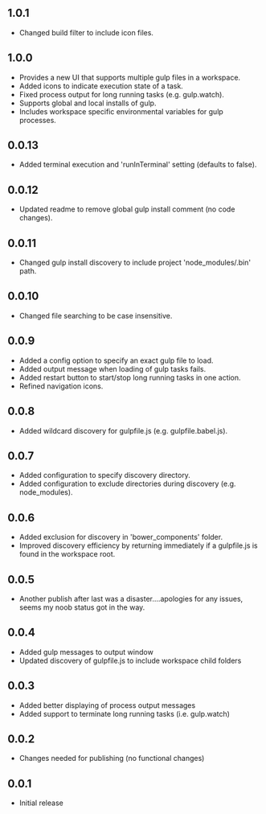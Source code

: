 ## 1.0.1
- Changed build filter to include icon files.

## 1.0.0
- Provides a new UI that supports multiple gulp files in a workspace.
- Added icons to indicate execution state of a task.
- Fixed process output for long running tasks (e.g. gulp.watch).
- Supports global and local installs of gulp.
- Includes workspace specific environmental variables for gulp processes.

## 0.0.13
- Added terminal execution and 'runInTerminal' setting (defaults to false).

## 0.0.12
- Updated readme to remove global gulp install comment (no code changes).

## 0.0.11
- Changed gulp install discovery to include project 'node_modules/.bin' path.

## 0.0.10
- Changed file searching to be case insensitive.

## 0.0.9
- Added a config option to specify an exact gulp file to load.
- Added output message when loading of gulp tasks fails.
- Added restart button to start/stop long running tasks in one action.
- Refined navigation icons.

## 0.0.8
- Added wildcard discovery for gulpfile.js (e.g. gulpfile.babel.js).

## 0.0.7
- Added configuration to specify discovery directory.
- Added configuration to exclude directories during discovery (e.g. node_modules).

## 0.0.6
- Added exclusion for discovery in 'bower_components' folder.
- Improved discovery efficiency by returning immediately if a gulpfile.js is found in the workspace root.

## 0.0.5
- Another publish after last was a disaster....apologies for any issues, seems my noob status got in the way.

## 0.0.4
- Added gulp messages to output window
- Updated discovery of gulpfile.js to include workspace child folders

## 0.0.3
- Added better displaying of process output messages
- Added support to terminate long running tasks (i.e. gulp.watch)

## 0.0.2
- Changes needed for publishing (no functional changes)

## 0.0.1
- Initial release

